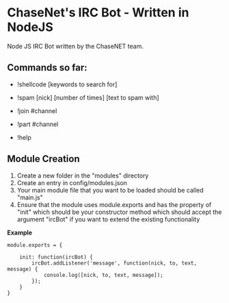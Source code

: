 ChaseNet's IRC Bot - Written in NodeJS
================

Node JS IRC Bot written by the ChaseNET team.

Commands so far:
----------------
* !shellcode [keywords to search for]

* !spam [nick] [number of times] [text to spam with]

* !join #channel

* !part #channel

* !help



Module Creation
----------------
1. Create a new folder in the "modules" directory
2. Create an entry in config/modules.json
3. Your main module file that you want to be loaded should be called "main.js"
4. Ensure that the module uses module.exports and has the property of "init" which should be your constructor method which should accept the argument "ircBot" if you want to extend the existing functionality

**Example**

    module.exports = {

        init: function(ircBot) {
            ircBot.addListener('message', function(nick, to, text, message) {
                console.log([nick, to, text, message]);
            });
        }
    }
